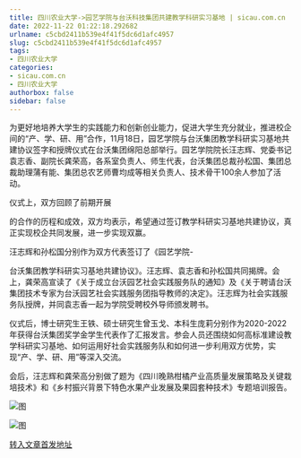 ```yaml
---
title: 四川农业大学->园艺学院与台沃科技集团共建教学科研实习基地 | sicau.com.cn
date: 2022-11-22 01:22:18.292682
urlname: c5cbd2411b539e4f41f5dc6d1afc4957
slug: c5cbd2411b539e4f41f5dc6d1afc4957
tags: 
- 四川农业大学
categories:
- sicau.com.cn
- 四川农业大学
authorbox: false
sidebar: false
---
```

为更好地培养大学生的实践能力和创新创业能力，促进大学生充分就业，推进校企间的“产、学、研、用”合作，11月18日，园艺学院与台沃集团教学科研实习基地共建协议签字和授牌仪式在台沃集团绵阳总部举行。园艺学院院长汪志辉、党委书记袁志香、副院长龚荣高，各系室负责人、师生代表，台沃集团总裁孙松国、集团总裁助理蒲有能、集团总农艺师曹均成等相关负责人、技术骨干100余人参加了活动。

仪式上，双方回顾了前期开展
<!--more-->
的合作的历程和成效，双方均表示，希望通过签订教学科研实习基地共建协议，真正实现校企共同发展，进一步实现双赢。

汪志辉和孙松国分别作为双方代表签订了《园艺学院-

台沃集团教学科研实习基地共建协议》。汪志辉、袁志香和孙松国共同揭牌。会上，龚荣高宣读了《关于成立台沃园艺社会实践服务队的通知》及《关于聘请台沃集团技术专家为台沃园艺社会实践服务团指导教师的决定》。汪志辉为社会实践服务队授牌，并同袁志香一起为学院受聘校外导师颁发聘书。

仪式后，博士研究生王铁、硕士研究生曾玉戈、本科生庞莉分别作为2020-2022年获得台沃集团奖学金学生代表作了汇报发言。参会人员还围绕如何高标准建设教学科研实习基地、如何运用好社会实践服务队和如何进一步利用双方优势，实现“产、学、研、用”等深入交流。

会后，汪志辉和龚荣高分别做了题为《四川晚熟柑橘产业高质量发展策略及关键栽培技术》和《乡村振兴背景下特色水果产业发展及果园套种技术》专题培训报告。

![图](https://news.sicau.edu.cn/__local/2/FA/94/0624A3857C256324D9BDCFC754C_FBDA9C54_67C53.jpg)

![图](https://news.sicau.edu.cn/__local/4/B7/A1/DEB4CAE1117AC47D3C43D52474F_69B289FC_1DBAD1.png)

[转入文章首发地址](https://news.sicau.edu.cn/info/1078/70286.htm)